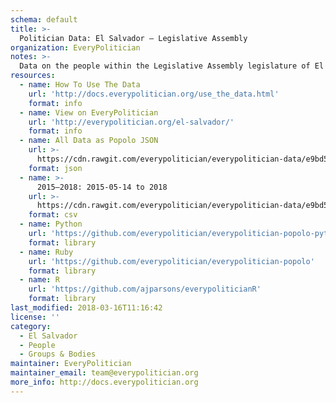 ```yaml
---
schema: default
title: >-
  Politician Data: El Salvador — Legislative Assembly
organization: EveryPolitician
notes: >-
  Data on the people within the Legislative Assembly legislature of El Salvador.
resources:
  - name: How To Use The Data
    url: 'http://docs.everypolitician.org/use_the_data.html'
    format: info
  - name: View on EveryPolitician
    url: 'http://everypolitician.org/el-salvador/'
    format: info
  - name: All Data as Popolo JSON
    url: >-
      https://cdn.rawgit.com/everypolitician/everypolitician-data/e9bd52f1b4878c22af6f68097204359a74fdfc88/data/El_Salvador/Legislative_Assembly/ep-popolo-v1.0.json
    format: json
  - name: >-
      2015–2018: 2015-05-14 to 2018
    url: >-
      https://cdn.rawgit.com/everypolitician/everypolitician-data/e9bd52f1b4878c22af6f68097204359a74fdfc88/data/El_Salvador/Legislative_Assembly/term-2015-2018.csv
    format: csv
  - name: Python
    url: 'https://github.com/everypolitician/everypolitician-popolo-python'
    format: library
  - name: Ruby
    url: 'https://github.com/everypolitician/everypolitician-popolo'
    format: library
  - name: R
    url: 'https://github.com/ajparsons/everypoliticianR'
    format: library
last_modified: 2018-03-16T11:16:42
license: ''
category:
  - El Salvador
  - People
  - Groups & Bodies
maintainer: EveryPolitician
maintainer_email: team@everypolitician.org
more_info: http://docs.everypolitician.org
---
```

